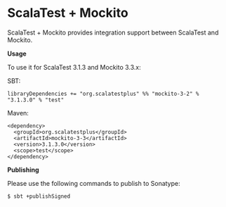 # ScalaTest + Mockito
ScalaTest + Mockito provides integration support between ScalaTest and Mockito.

**Usage**

To use it for ScalaTest 3.1.3 and Mockito 3.3.x: 

SBT: 

```
libraryDependencies += "org.scalatestplus" %% "mockito-3-2" % "3.1.3.0" % "test"
```

Maven: 

```
<dependency>
  <groupId>org.scalatestplus</groupId>
  <artifactId>mockito-3-3</artifactId>
  <version>3.1.3.0</version>
  <scope>test</scope>
</dependency>
```

**Publishing**

Please use the following commands to publish to Sonatype: 

```
$ sbt +publishSigned
```